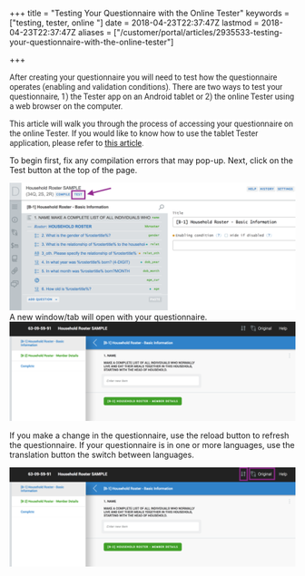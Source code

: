 +++
title = "Testing Your Questionnaire with the Online Tester"
keywords = ["testing, tester, online "]
date = 2018-04-23T22:37:47Z
lastmod = 2018-04-23T22:37:47Z
aliases = ["/customer/portal/articles/2935533-testing-your-questionnaire-with-the-online-tester"]

+++

<span
style="color: rgb(42, 42, 42); font-family: Roboto; font-size: 14px; background-color: rgb(255, 255, 255);">After
creating your questionnaire you will need to test how the questionnaire
operates (enabling and validation conditions). There are two ways to
test your questionnaire, 1) the Tester app on an Android tablet or 2)
the online Tester using a web browser on the computer. </span>  
  
<span
style="color: rgb(42, 42, 42); font-family: Roboto; font-size: 14px; background-color: rgb(255, 255, 255);">This
article will walk you through the process of accessing your
questionnaire on the online Tester. If you would like to know how to use
the tablet Tester application, please refer to [this
article](http://support.mysurvey.solutions/customer/en/portal/articles/2505348-testing-your-questionnaires-using-the-tester-application?b_id=12728).   
  
To begin first, fix any compilation errors that may pop-up. Next, click
on the Test button at the top of the page.   
  
![](images/871985.png)  
A new window/tab will open with your questionnaire.  
![](images/871986.png)  
  
If you make a change in the questionnaire, use the reload button to
refresh the questionnaire. If your questionnaire is in one or more
languages, use the translation button the switch between
languages. </span>  
  
![](images/871988.png)
